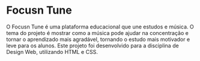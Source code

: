 #  Focusn Tune
O Focusn Tune é uma plataforma educacional que une estudos e música.
O tema do projeto é mostrar como a música pode ajudar na concentração e tornar o aprendizado mais agradável, tornando o estudo mais motivador e leve para os alunos.
Este projeto foi desenvolvido para a disciplina de Design Web, utilizando HTML e CSS.

